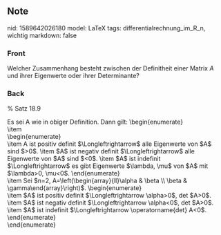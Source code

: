 ## Note
nid: 1589642026180
model: LaTeX
tags: differentialrechnung_im_R_n, wichtig
markdown: false

### Front
Welcher Zusammenhang besteht zwischen der Definitheit einer Matrix $A$ und ihrer Eigenwerte oder ihrer Determinante?

### Back
% Satz 18.9
<div>
  Es sei A wie in obiger Definition. Dann gilt: \begin{enumerate}
</div>
<div>
  \item
</div>
<div>
  \begin{enumerate}
</div>
<div>
  \item A ist positiv definit $\Longleftrightarrow$ alle Eigenwerte
  von $A$ sind $>0$. \item $A$ ist negativ definit
  $\Longleftrightarrow$ alle Eigenwerte von $A$ sind $<0$. \item
  $A$ ist indefinit $\Longleftrightarrow$ es gibt Eigenwerte
  $\lambda, \mu$ von $A$ mit $\lambda>0, \mu<0$.
  \end{enumerate}
</div>
<div>
  \item Sei $n=2, A=\left(\begin{array}{ll}\alpha & \beta \\ \beta
  & \gamma\end{array}\right)$. \begin{enumerate}
</div>
<div>
  \item $A$ ist positiv definit $\Longleftrightarrow \alpha>0$,
  det $A>0$. \item $A$ ist negativ definit $\Longleftrightarrow
  \alpha<0$, det $A>0$. \item $A$ ist indefinit
  $\Longleftrightarrow \operatorname{det} A<0$.
</div>
<div>
  \end{enumerate}
</div>
<div>
  \end{enumerate}
</div>
